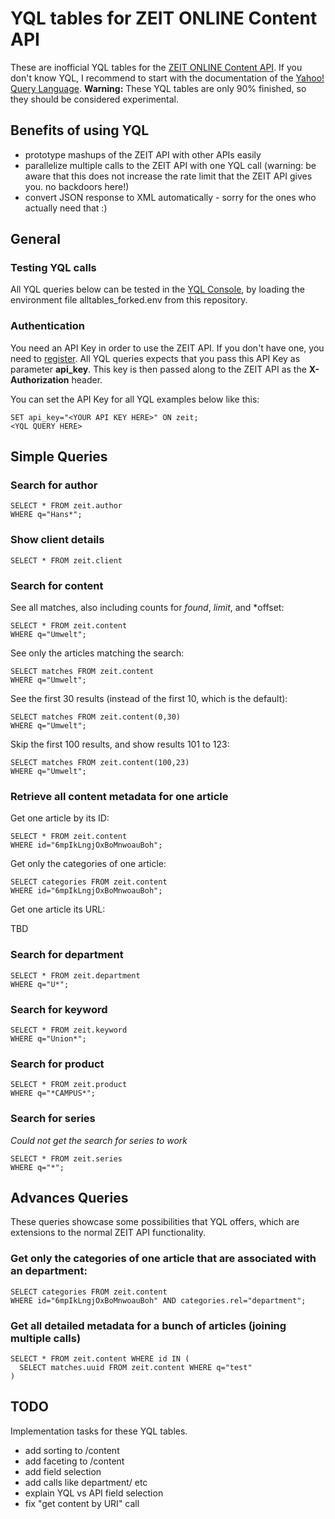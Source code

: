 # YQL tables for ZEIT ONLINE Content API

These are inofficial YQL tables for the [ZEIT ONLINE Content API][zeit]. If you don't know YQL, I recommend to start with the documentation of the [Yahoo! Query Language][yql]. **Warning:** These YQL tables are only 90% finished, so they should be considered experimental.

## Benefits of using YQL

- prototype mashups of the ZEIT API with other APIs easily
- parallelize multiple calls to the ZEIT API with one YQL call (warning: be aware that this does not increase the rate limit that the ZEIT API gives you. no backdoors here!)
- convert JSON response to XML automatically - sorry for the ones who actually need that :)

## General

### Testing YQL calls

All YQL queries below can be tested in the [YQL Console][yql_console], by loading the environment file alltables_forked.env from this repository.

### Authentication

You need an API Key in order to use the ZEIT API. If you don't have one, you need to [register](http://developer.zeit.de/quickstart/). All YQL queries expects that you pass this API Key as parameter **api_key**. This key is then passed along to the ZEIT API as the **X-Authorization** header.

You can set the API Key for all YQL examples below like this:

    SET api_key="<YOUR API KEY HERE>" ON zeit;
    <YQL QUERY HERE>



## Simple Queries

### Search for author

    SELECT * FROM zeit.author
    WHERE q="Hans*";

### Show client details

    SELECT * FROM zeit.client     

### Search for content

See all matches, also including counts for *found*, *limit*, and *offset:

    SELECT * FROM zeit.content
    WHERE q="Umwelt";

See only the articles matching the search:

    SELECT matches FROM zeit.content
    WHERE q="Umwelt";

See the first 30 results (instead of the first 10, which is the default):

    SELECT matches FROM zeit.content(0,30)
    WHERE q="Umwelt";

Skip the first 100 results, and show results 101 to 123:

    SELECT matches FROM zeit.content(100,23)
    WHERE q="Umwelt";

### Retrieve all content metadata for one article

Get one article by its ID:

    SELECT * FROM zeit.content 
    WHERE id="6mpIkLngjOxBoMnwoauBoh";

Get only the categories of one article:

    SELECT categories FROM zeit.content 
    WHERE id="6mpIkLngjOxBoMnwoauBoh";

Get one article its URL:

  TBD

### Search for department

    SELECT * FROM zeit.department
    WHERE q="U*";  

### Search for keyword

    SELECT * FROM zeit.keyword
    WHERE q="Union*";

### Search for product

    SELECT * FROM zeit.product 
    WHERE q="*CAMPUS*";   

### Search for series

*Could not get the search for series to work*

    SELECT * FROM zeit.series 
    WHERE q="*";



## Advances Queries

These queries showcase some possibilities that YQL offers, which are extensions to the normal ZEIT API functionality.

### Get only the categories of one article that are associated with an department:

    SELECT categories FROM zeit.content 
    WHERE id="6mpIkLngjOxBoMnwoauBoh" AND categories.rel="department";

### Get all detailed metadata for a bunch of articles (joining multiple calls)

    SELECT * FROM zeit.content WHERE id IN (
      SELECT matches.uuid FROM zeit.content WHERE q="test"
    )




## TODO

Implementation tasks for these YQL tables.

- add sorting to /content
- add faceting to /content
- add field selection
- add calls like department/<id> etc
- explain YQL vs API field selection
- fix "get content by URI" call


[zeit]: http://developer.zeit.de/index/
[yql]: http://developer.yahoo.com/yql/
[yql_console]: http://developer.yahoo.com/yql/console/?env=https://raw.github.com/spier/yql-tables/zeit/alltables_forked.env
